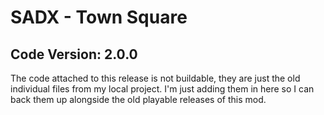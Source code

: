 # SADX - Town Square

## Code Version: 2.0.0

The code attached to this release is not buildable, they are just the old individual files from my local project. I'm just adding them in here so I can back them up alongside the old playable releases of this mod.
